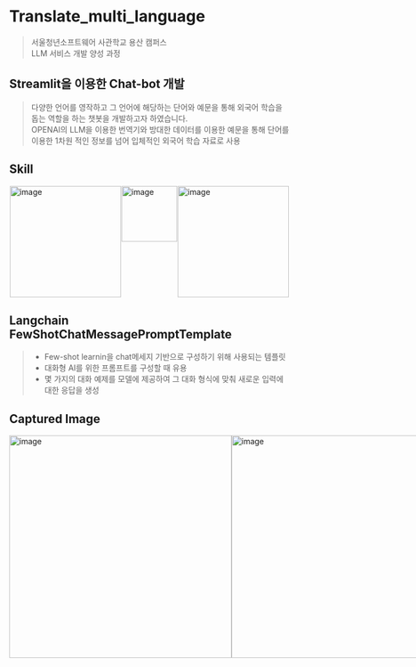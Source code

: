 # Translate_multi_language
> 서울청년소프트웨어 사관학교 용산 캠퍼스</br>
> LLM 서비스 개발 양성 과정
## Streamlit을 이용한 Chat-bot 개발
> 다양한 언어를 영작하고 그 언어에 해당하는 단어와 예문을 통해 외국어 학습을 돕는 역할을 하는 챗봇을 개발하고자 하였습니다.</br>
> OPENAI의 LLM을 이용한 번역기와 방대한 데이터를 이용한 예문을 통해 단어를 이용한 1차원 적인 정보를 넘어 입체적인 외국어 학습 자료로 사용

## Skill

 <div style="display: flex; justify-content: space-around;">
    <img width="200" alt="image" src="https://github.com/user-attachments/assets/8d4e5ded-95c4-4a75-bd36-79e1e1c09bda">
    <img width="100" alt="image" src="https://github.com/user-attachments/assets/172c14a5-1673-45ea-bf56-d388be960360">
    <img width="200" alt="image" src="https://github.com/user-attachments/assets/1c345824-3f47-4982-ac5f-6f211ee6f467">
 </div>


## Langchain FewShotChatMessagePromptTemplate

> - Few-shot learnin을 chat메세지 기반으로 구성하기 위해 사용되는 템플릿
> - 대화형 AI를 위한 프롬프트를 구성할 때 유용
> - 몇 가지의 대화 예제를 모델에 제공하여 그 대화 형식에 맞춰 새로운 입력에 대한 응답을 생성


## Captured Image

<div style="display: flex; justify-content: space-around;">
    <img width="400" alt="image" src="https://github.com/user-attachments/assets/57379f21-03e0-49d7-b722-8ac044ac8f86">
    <img width="400" alt="image" src="https://github.com/user-attachments/assets/27d4df38-4b62-49db-ac45-07a13892da2d">
    <img width="400" alt="image" src="https://github.com/user-attachments/assets/2bf01d9c-ba64-4122-979c-1f1d333e22b3">
    <img width="400" alt="image" src="https://github.com/user-attachments/assets/b2c503e2-f427-4ef1-9ab1-964d46b445b8">
</div>

